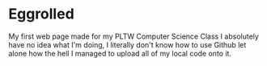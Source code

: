 # Eggrolled
My first web page made for my PLTW Computer Science Class
I absolutely have no idea what I'm doing, I literally don't know how to use Github let alone how the hell I managed to upload all of my local code onto it.

